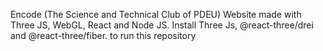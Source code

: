 Encode (The Science and Technical Club of PDEU) Website made with Three JS, WebGL, React and Node JS.
Install Three Js, @react-three/drei and @react-three/fiber. to run this repository
